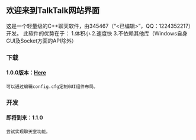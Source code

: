 ## 欢迎来到TalkTalk网站界面

这是一个轻量级的C++聊天软件，由345467（“<已编辑>”，QQ：1224352217）开发。
此软件的优势在于：
  1.体积小
  2.速度快
  3.不依赖其他库（Windows自身GUI及Socket方面的API除外）

### 下载

#### 1.0.0版本：[Here](https://github.com)
    可以通过编辑config.cfg定制GUI组件布局。

### 开发

#### 即将到来：1.1.0
    尝试实现聊天室功能。
